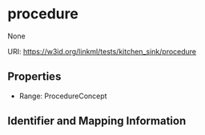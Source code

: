# procedure

None

URI: https://w3id.org/linkml/tests/kitchen_sink/procedure



<!-- no inheritance hierarchy -->


## Properties

 * Range: ProcedureConcept

## Identifier and Mapping Information


